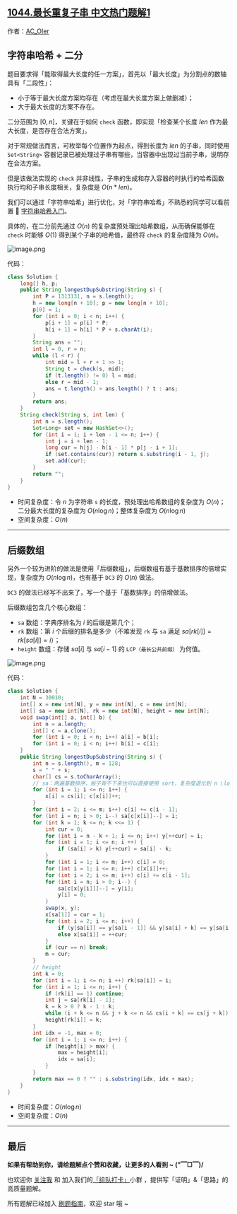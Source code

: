 ## [1044.最长重复子串 中文热门题解1](https://leetcode.cn/problems/longest-duplicate-substring/solutions/100000/gong-shui-san-xie-zi-fu-chuan-ha-xi-ying-hae9)

作者：[AC_OIer](https://leetcode.cn/u/AC_OIer)
## 字符串哈希 + 二分

题目要求得「能取得最大长度的任一方案」，首先以「最大长度」为分割点的数轴具有「二段性」：

* 小于等于最大长度方案均存在（考虑在最大长度方案上做删减）；
* 大于最大长度的方案不存在。

二分范围为 $[0, n]$，关键在于如何 `check` 函数，即实现「检查某个长度 $len$ 作为最大长度，是否存在合法方案」。

对于常规做法而言，可枚举每个位置作为起点，得到长度为 $len$ 的子串，同时使用 `Set<String>` 容器记录已被处理过子串有哪些，当容器中出现过当前子串，说明存在合法方案。

但是该做法实现的 `check` 并非线性，子串的生成和存入容器的时执行的哈希函数执行均和子串长度相关，复杂度是 $O(n * len)$。

我们可以通过「字符串哈希」进行优化，对「字符串哈希」不熟悉的同学可以看前置 🧀 [字符串哈希入门](https://mp.weixin.qq.com/s?__biz=MzU4NDE3MTEyMA==&mid=2247489813&idx=1&sn=7f3bc18ca390d85b17655f7164d8e660&chksm=fd9cb20acaeb3b1cc78abf05d6fea6d093098998ce877f799ac478247604bd267fbee6fcd989&token=1342991619&lang=zh_CN#rd)。

具体的，在二分前先通过 $O(n)$ 的复杂度预处理出哈希数组，从而确保能够在 `check` 时能够 $O(1)$ 得到某个子串的哈希值，最终将 `check` 的复杂度降为 $O(n)$。

![image.png](https://pic.leetcode-cn.com/1640221520-iarJZE-image.png)

代码：
```Java []
class Solution {
    long[] h, p;
    public String longestDupSubstring(String s) {
        int P = 1313131, n = s.length();
        h = new long[n + 10]; p = new long[n + 10];
        p[0] = 1;
        for (int i = 0; i < n; i++) {
            p[i + 1] = p[i] * P;
            h[i + 1] = h[i] * P + s.charAt(i);
        }
        String ans = "";
        int l = 0, r = n;
        while (l < r) {
            int mid = l + r + 1 >> 1;
            String t = check(s, mid);
            if (t.length() != 0) l = mid;
            else r = mid - 1;
            ans = t.length() > ans.length() ? t : ans;
        }
        return ans;
    }
    String check(String s, int len) {
        int n = s.length();
        Set<Long> set = new HashSet<>();
        for (int i = 1; i + len - 1 <= n; i++) {
            int j = i + len - 1;
            long cur = h[j] - h[i - 1] * p[j - i + 1];
            if (set.contains(cur)) return s.substring(i - 1, j);
            set.add(cur);
        }
        return "";
    }
}
```
* 时间复杂度：令 $n$ 为字符串 `s` 的长度，预处理出哈希数组的复杂度为 $O(n)$；二分最大长度的复杂度为 $O(n\log{n})$；整体复杂度为 $O(n\log{n})$
* 空间复杂度：$O(n)$

---

## 后缀数组 

另外一个较为进阶的做法是使用「后缀数组」，后缀数组有基于基数排序的倍增实现，复杂度为 $O(n\log{n})$，也有基于 `DC3` 的 $O(n)$ 做法。

`DC3` 的做法已经写不出来了，写一个基于「基数排序」的倍增做法。

后缀数组包含几个核心数组：

* `sa` 数组：字典序排名为 $i$ 的后缀是第几个；
* `rk` 数组：第 $i$ 个后缀的排名是多少（不难发现 `rk` 与 `sa` 满足 $sa[rk[i]] = rk[sa[i]] = i$）；
* `height` 数组：存储 $sa[i]$ 与 $sa[i - 1]$ 的 `LCP（最长公共前缀）` 为何值。

![image.png](https://pic.leetcode-cn.com/1640221526-THtzau-image.png)

代码：
```Java []
class Solution {
    int N = 30010;
    int[] x = new int[N], y = new int[N], c = new int[N];
    int[] sa = new int[N], rk = new int[N], height = new int[N];
    void swap(int[] a, int[] b) {
        int n = a.length;
        int[] c = a.clone();
        for (int i = 0; i < n; i++) a[i] = b[i];
        for (int i = 0; i < n; i++) b[i] = c[i];
    }
    public String longestDupSubstring(String s) {
        int n = s.length(), m = 128;
        s = " " + s;
        char[] cs = s.toCharArray();
        // sa：两遍基数排序，板子背不下来也可以直接使用 sort，复杂度退化到 n \log^2 n
        for (int i = 1; i <= n; i++) {
            x[i] = cs[i]; c[x[i]]++;
        }
        for (int i = 2; i <= m; i++) c[i] += c[i - 1];
        for (int i = n; i > 0; i--) sa[c[x[i]]--] = i;
        for (int k = 1; k <= n; k <<= 1) {
            int cur = 0;
            for (int i = n - k + 1; i <= n; i++) y[++cur] = i;
            for (int i = 1; i <= n; i ++) {
                if (sa[i] > k) y[++cur] = sa[i] - k;
            }
            for (int i = 1; i <= m; i++) c[i] = 0;
            for (int i = 1; i <= n; i++) c[x[i]]++;
            for (int i = 2; i <= m; i++) c[i] += c[i - 1];
            for (int i = n; i > 0; i--) {
                sa[c[x[y[i]]]--] = y[i];
                y[i] = 0;
            }
            swap(x, y);
            x[sa[1]] = cur = 1;
            for (int i = 2; i <= n; i++) {
                if (y[sa[i]] == y[sa[i - 1]] && y[sa[i] + k] == y[sa[i - 1] + k]) x[sa[i]] = cur;
                else x[sa[i]] = ++cur;
            }
            if (cur == n) break;
            m = cur;
        }
        // height
        int k = 0;
        for (int i = 1; i <= n; i ++) rk[sa[i]] = i;
        for (int i = 1; i <= n; i++) {
            if (rk[i] == 1) continue;
            int j = sa[rk[i] - 1];
            k = k > 0 ? k - 1 : k;
            while (i + k <= n && j + k <= n && cs[i + k] == cs[j + k]) k++;
            height[rk[i]] = k;
        }
        int idx = -1, max = 0;
        for (int i = 1; i <= n; i++) {
            if (height[i] > max) {
                max = height[i];
                idx = sa[i];
            }
        }
        return max == 0 ? "" : s.substring(idx, idx + max);
    }
}
```
* 时间复杂度：$O(n\log{n})$
* 空间复杂度：$O(n)$

---

## 最后

**如果有帮助到你，请给题解点个赞和收藏，让更多的人看到 ~ ("▔□▔)/**

也欢迎你 [关注我](https://oscimg.oschina.net/oscnet/up-19688dc1af05cf8bdea43b2a863038ab9e5.png) 和 加入我们的[「组队打卡」](https://leetcode-cn.com/u/ac_oier/)小群 ，提供写「证明」&「思路」的高质量题解。

所有题解已经加入 [刷题指南](https://github.com/SharingSource/LogicStack-LeetCode/wiki)，欢迎 star 哦 ~ 